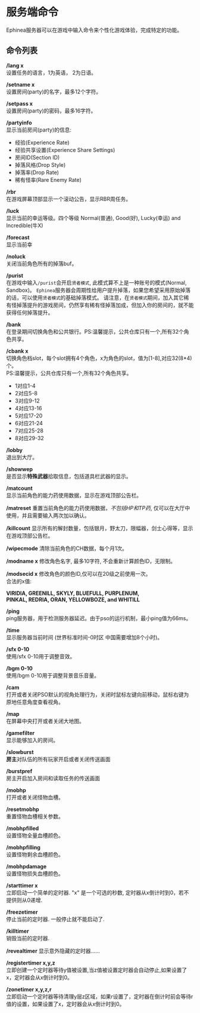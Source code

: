 # 服务端命令

Ephinea服务器可以在游戏中输入命令来个性化游戏体验，完成特定的功能。

## 命令列表 ##

**/lang x**  
设置任务的语言，1为英语， 2为日语。

**/setname x**  
设置房间(party)的名字，最多12个字符。

**/setpass x**  
设置房间(party)的密码，最多16字符。

**/partyinfo**  
显示当前房间(party)的信息:

* 经验(Experience Rate)
* 经验共享设置(Experience Share Settings)
* 房间ID(Section ID)
* 掉落风格(Drop Style)
* 掉落率(Drop Rate)
* 稀有怪率(Rare Enemy Rate)

**/rbr**  
在游戏屏幕顶部显示一个滚动公告，显示RBR周任务。

**/luck**  
显示当前的幸运等级。四个等级 Normal(普通), Good(好), Lucky(幸运) and Incredible(牛X)

**/forecast**  
显示当前幸

**/noluck**  
关闭当前角色所有的掉落buf。

**/purist**  
在游戏中输入`/purist`会开启`贤者模式`, 此模式算不上是一种账号的模式(Normal, Sandbox)。
`Ephinea`服务器会周期性给用户提升掉落，如果您希望采用原始掉落的话，可以使用`贤者模式`的基础掉落模式。
请注意，在`贤者模式`期间，加入其它稀有怪掉落提升的游戏房间，仍然享有稀有怪掉落加成，但加入你的房间的，就不能获得任何掉落提升。

**/bank**  
在登录期间切换角色和公共银行。PS:温馨提示，公共仓库只有一个,所有32个角色共享。

**/cbank x**  
切换角色档slot，每个slot拥有4个角色，x为角色的slot，值为[1-8],对应32(8*4)个。  
PS:温馨提示，公共仓库只有一个,所有32个角色共享。    
* 1对应1-4
* 2对应5-8
* 3对应9-12
* 4对应13-16
* 5对应17-20
* 6对应21-24
* 7对应25-28
* 8对应29-32

**/lobby**  
退出到大厅。

**/showwep**  
是否显示<b>特殊武器</b>拾取信息，包括道具栏武器的显示。

**/matcount**  
显示当前角色的能力药使用数据，显示在游戏顶部公告栏。

**/matreset**
重置当前角色的能力药使用数据，*不包括HP和TP药*,
仅可以在大厅中使用，并且需要输入两次加以确认。

**/killcount**
显示所有的解封数量，包括银月，野太刀，限幅器，剑士心得等，显示在游戏顶部公告栏。

**/wipecmode**
清除当前角色的CH数据，每个月1次。

**/modname x**
修改角色名字, 最多10字符, 不会重新计算颜色ID，无限制。

**/modsecid x**
修改角色的颜色ID,仅可以在20级之前使用一次。  
合法的x值:

**VIRIDIA, GREENILL, SKYLY, BLUEFULL, PURPLENUM,  
PINKAL, REDRIA, ORAN, YELLOWBOZE, and WHITILL**

**/ping**  
ping服务器，用于检测服务器延迟。由于pso的运行机制，最小ping值为66ms。

**/time**  
显示服务器当前时间 (世界标准时间-0时区 中国需要增加8个小时)。

**/sfx 0-10**  
使用/sfx 0-10用于调整音效。

**/bgm 0-10**  
使用/bgm 0-10用于调整背景音乐音量。

**/cam**  
打开或者关闭PSO默认的视角处理行为，关闭时鼠标左键向前移动，鼠标右键为原地任意角度查看视角。

**/map**  
在屏幕中央打开或者关闭大地图。

**/gamefilter**  
显示能够加入的房间。

**/slowburst**  
**房主**对队伍的所有玩家开启或者关闭传送画面

**/burstpref**  
房主开启加入房间和读取任务的传送画面

**/mobhp**  
打开或者关闭怪物血槽。

**/resetmobhp**  
重置怪物血槽相关参数。

**/mobhpfilled**  
设置怪物全量血槽颜色。

**/mobhpfilling**  
设置怪物剩余血槽颜色。

**/mobhpdamage**  
设置怪物损失血槽颜色。

**/starttimer x**   
立即启动一个简单的定时器. "x" 是一个可选的秒数, 定时器从x倒计时到0，若不提供则从0递增.

**/freezetimer**  
停止当前的定时器. 一般停止就不能启动了.

**/killtimer**  
销毁当前的定时器.

**/revealtimer**
显示意外隐藏的定时器......

**/registertimer x,y,z**  
立即创建一个定时器等待y值被设置,当z值被设置定时器会自动停止,如果设置了x，定时器会从x倒计时到0。

**/zonetimer x,y,z,r**    
立即启动一个定时器等待清理y层z区域，如果r设置了，定时器在倒计时前会等待r值的设置，如果设置了x，定时器会从x倒计时到0。
